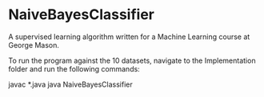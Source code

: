 # NaiveBayesClassifier
A supervised learning algorithm written for a Machine Learning course at George Mason.

To run the program against the 10 datasets, navigate to the Implementation folder and run the following commands:

javac *.java
java NaiveBayesClassifier
